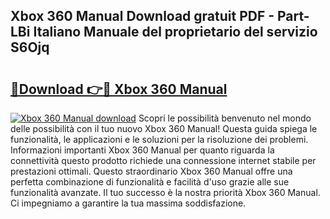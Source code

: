 ## Xbox 360 Manual Download gratuit PDF - Part-LBi Italiano Manuale del proprietario del servizio S6Ojq

# <h2><a href="http://dfbe8j.blite.top/?on=Xbox+360+Manual">🔗Download 👉🔴 Xbox 360 Manual</a></h2>

[![Xbox 360 Manual download](https://i.imgur.com/lujVjoI.png)](http://dfbe8j.blite.top/?on=Xbox+360+Manual)
Scopri le possibilità benvenuto nel mondo delle possibilità con il tuo nuovo Xbox 360 Manual! Questa guida spiega le funzionalità, le applicazioni e le soluzioni per la risoluzione dei problemi. Informazioni importanti Xbox 360 Manual per quanto riguarda la connettività questo prodotto richiede una connessione internet stabile per prestazioni ottimali. Questo straordinario Xbox 360 Manual offre una perfetta combinazione di funzionalità e facilità d'uso grazie alle sue funzionalità avanzate. Il tuo successo è la nostra priorità Xbox 360 Manual. Ci impegniamo a garantire la tua massima soddisfazione.
